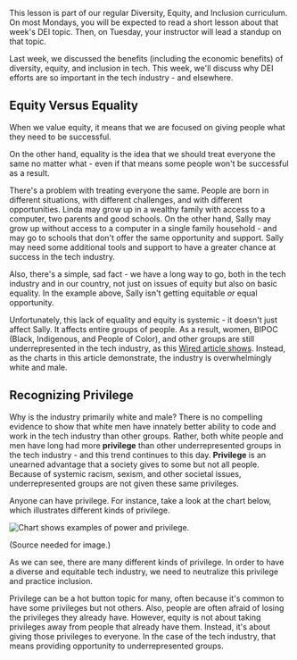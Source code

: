 This lesson is part of our regular Diversity, Equity, and Inclusion curriculum. On most Mondays, you will be expected to read a short lesson about that week's DEI topic. Then, on Tuesday, your instructor will lead a standup on that topic.

Last week, we discussed the benefits (including the economic benefits) of diversity, equity, and inclusion in tech. This week, we'll discuss why DEI efforts are so important in the tech industry - and elsewhere.

## Equity Versus Equality

When we value equity, it means that we are focused on giving people what they need to be successful.

On the other hand, equality is the idea that we should treat everyone the same no matter what - even if that means some people won't be successful as a result.

There's a problem with treating everyone the same. People are born in different situations, with different challenges, and with different opportunities. Linda may grow up in a wealthy family with access to a computer, two parents and good schools. On the other hand, Sally may grow up without access to a computer in a single family household - and may go to schools that don't offer the same opportunity and support. Sally may need some additional tools and support to have a greater chance at success in the tech industry.

Also, there's a simple, sad fact - we have a long way to go, both in the tech industry and in our country, not just on issues of equity but also on basic equality. In the example above, Sally isn't getting equitable _or_ equal opportunity.

Unfortunately, this lack of equality and equity is systemic - it doesn't just affect Sally. It affects entire groups of people. As a result, women, BIPOC (Black, Indigenous, and People of Color), and other groups are still underrepresented in the tech industry, as this [Wired article shows](https://www.wired.com/story/five-years-tech-diversity-reports-little-progress/). Instead, as the charts in this article demonstrate, the industry is overwhelmingly white and male.

## Recognizing Privilege

Why is the industry primarily white and male? There is no compelling evidence to show that white men have innately better ability to code and work in the tech industry than other groups. Rather, both white people and men have long had more **privilege** than other underrepresented groups in the tech industry - and this trend continues to this day. **Privilege** is an unearned advantage that a society gives to some but not all people. Because of systemic racism, sexism, and other societal issues, underrepresented groups are not given these same privileges.

Anyone can have privilege. For instance, take a look at the chart below, which illustrates different kinds of privilege.

![Chart shows examples of power and privilege.](https://www.dropbox.com/s/drxcizf28n1p3zf/image3.png?raw=1)

(Source needed for image.)

As we can see, there are many different kinds of privilege. In order to have a diverse and equitable tech industry, we need to neutralize this privilege and practice inclusion.

Privilege can be a hot button topic for many, often because it's common to have some privileges but not others. Also, people are often afraid of losing the privileges they already have. However, equity is not about taking privileges away from people that already have them. Instead, it's about giving those privileges to everyone. In the case of the tech industry, that means providing opportunity to underrepresented groups.